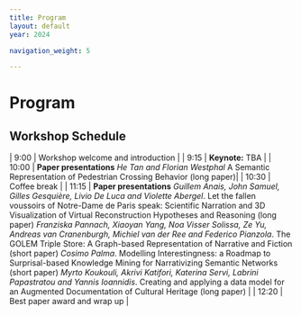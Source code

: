 ```yaml
---
title: Program
layout: default
year: 2024

navigation_weight: 5

---
```


# Program

## Workshop Schedule

<div markdown="1" class="program">

| 9:00 | Workshop welcome and introduction	|
| 9:15 | **Keynote:** TBA |
| 10:00	| **Paper presentations** <span>_He Tan and Florian Westphal_ A Semantic Representation of Pedestrian Crossing Behavior (long paper)</span>|
| 10:30 | Coffee break |
| 11:15 | **Paper presentations**  <span> _Guillem Anais, John Samuel, Gilles Gesquière, Livio De Luca and Violette Abergel_. Let the fallen voussoirs of Notre-Dame de Paris speak: Scientific Narration and 3D Visualization of Virtual Reconstruction Hypotheses and Reasoning (long paper) </span><span> _Franziska Pannach, Xiaoyan Yang, Noa Visser Solissa, Ze Yu, Andreas van Cranenburgh, Michiel van der Ree and Federico Pianzola_. The GOLEM Triple Store: A Graph-based Representation of Narrative and Fiction (short paper) </span><span> _Cosimo Palma_. Modelling Interestingness: a Roadmap to Surprisal-based Knowledge Mining for Narrativizing Semantic Networks (short paper) </span><span> _Myrto Koukouli, Akrivi Katifori, Katerina Servi, Labrini Papastratou and Yannis Ioannidis_. Creating and applying a data model for an Augmented Documentation of Cultural Heritage (long paper) </span> |
| 12:20 | Best paper award and wrap up |

</div>